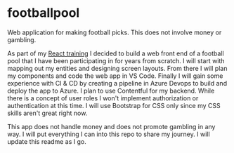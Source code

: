# footballpool
Web application for making football picks. This does not involve money or gambling.

As part of my [React training](https://github.com/kuehnd96/LearnReact) I decided to build a web front end of a football pool that I have been participating in for years from scratch. I will start with mapping out my entities and designing screen layouts. From there I will plan my components and code the web app in VS Code. Finally I will gain some experience with CI & CD by creating a pipeline in Azure Devops to build and deploy the app to Azure. I plan to use Contentful for my backend. While there is a concept of user roles I won't implement authorization or authentication at this time. I will use Bootstrap for CSS only since my CSS skills aren't great right now.

This app does not handle money and does not promote gambling in any way. I will put everything I can into this repo to share my journey. I will update this readme as I go.
